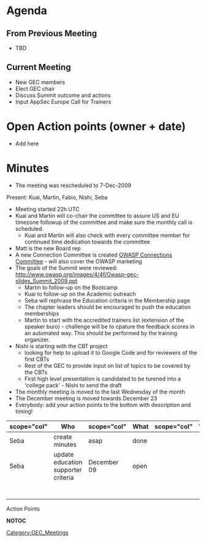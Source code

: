 # Agenda

## From Previous Meeting

  - TBD

## Current Meeting

  - New GEC members
  - Elect GEC chair
  - Discuss Summit outcome and actions
  - Input AppSec Europe Call for Trainers

# Open Action points (owner + date)

  - Add here

# Minutes

  - The meeting was rescheduled to 7-Dec-2009

Present: Kuai, Martin, Fabio, Nishi, Seba

  - Meeting started 22h UTC
  - Kuai and Martin will co-chair the committee to assure US and EU
    timezone followup of the committee and make sure the monthly call is
    scheduled.
      - Kuai and Martin will also check with every committee member for
        continued time dedication towards the committee
  - Matt is the new Board rep
  - A new Connection Committee is created [OWASP Connections
    Committee](OWASP_Connections_Committee "wikilink") - will also cover
    the OWASP marketing
  - The goals of the Summit were reviewed:
    <http://www.owasp.org/images/4/4f/Owasp-gec-slides_Summit_2009.ppt>
      - Martin to follow-up on the Bootcamp
      - Kuai to follow-up on the Academic outreach
      - Seba will rephrase the Education criteria in the Membership page
      - The chapter leaders should be encouraged to push the education
        memberships
      - Martin to start with the accredited trainers list (extension of
        the speaker buro) - challenge will be to cpature the feedback
        scores in an automated way. This should be performed by the
        training organizer.
  - Nishi is starting with the CBT project
      - looking for help to upload it to Google Code and for reviewers
        of the first CBTs
      - Rest of the GEC to provide input on list of topics to be covered
        by the CBTs
      - First high level presentation is candidated to be turened into a
        'college pack' - Nishi to send the draft
  - The monthly meeting is moved to the last Wednesday of the month
  - The December meeting is moved towards December 23
  - Everybody: add your action points to the bottom with description and
    timing\!

| scope="col" | Who                                 | scope="col" | What | scope="col" | When | scope="col" | Status |
| ----------- | ----------------------------------- | ----------- | ---- | ----------- | ---- | ----------- | ------ |
| Seba        | create minutes                      | asap        | done |             |      |             |        |
| Seba        | update education supporter criteria | December 09 | open |             |      |             |        |
|             |                                     |             |      |             |      |             |        |
|             |                                     |             |      |             |      |             |        |
|             |                                     |             |      |             |      |             |        |
|             |                                     |             |      |             |      |             |        |
|             |                                     |             |      |             |      |             |        |
|             |                                     |             |      |             |      |             |        |
|             |                                     |             |      |             |      |             |        |

Action Points


__NOTOC__

[Category:GEC_Meetings](Category:GEC_Meetings "wikilink")
